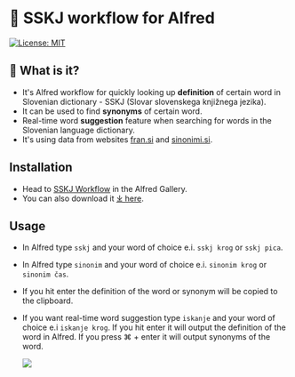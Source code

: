 # 📖 SSKJ workflow for Alfred

[![License: MIT](https://img.shields.io/badge/License-MIT-yellow.svg)](https://opensource.org/licenses/MIT)

## 🤔 What is it?
- It's Alfred workflow for quickly looking up **definition** of certain word in Slovenian dictionary - SSKJ (Slovar slovenskega knjižnega jezika).
- It can be used to find **synonyms** of certain word.
- Real-time word **suggestion** feature when searching for words in the Slovenian language dictionary.
- It's using data from websites [fran.si](https://fran.si/) and [sinonimi.si](https://sinonimi.si/).

## Installation
- Head to [SSKJ Workflow](https://alfred.app/workflows/svenko99/sskj/) in the Alfred Gallery.
- You can also download it [⤓ here](https://github.com/svenko99/alfred-sskj/releases/latest/download/SSKJ.alfredworkflow).


## Usage
- In Alfred type `sskj` and your word of choice e.i. `sskj krog` or `sskj pica`.
- In Alfred type `sinonim` and your word of choice e.i. `sinonim krog` or `sinonim čas`.
- If you hit enter the definition of the word or synonym will be copied to the clipboard.
- If you want real-time word suggestion type `iskanje` and your word of choice e.i `iskanje krog`. If you hit enter it will output the definition of the word in Alfred.  If you press ⌘ + enter it will output synonyms of the word.

  	![](https://github.com/svenko99/alfred-sskj/blob/main/images/example.gif)
